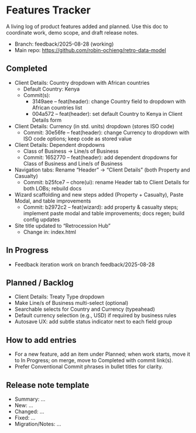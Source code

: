 # Features Tracker

A living log of product features added and planned. Use this doc to coordinate work, demo scope, and draft release notes.

- Branch: feedback/2025-08-28 (working)
- Main repo: https://github.com/robin-ochieng/retro-data-model

## Completed

- Client Details: Country dropdown with African countries
  - Default Country: Kenya
  - Commit(s):
    - 3149aee – feat(header): change Country field to dropdown with African countries list
    - 004a572 – feat(header): set default Country to Kenya in Client Details form
- Client Details: Currency (in std. units) dropdown (stores ISO code)
  - Commit: 30e56fe – feat(header): change Currency to dropdown with ISO code options; keep code as stored value
- Client Details: Dependent dropdowns
  - Class of Business → Line/s of Business
  - Commit: 1652770 – feat(header): add dependent dropdowns for Class of Business and Line/s of Business
- Navigation tabs: Rename “Header” → “Client Details” (both Property and Casualty)
  - Commit: b25fce7 – chore(ui): rename Header tab to Client Details for both LOBs; rebuild docs
- Wizard scaffolding and new steps added (Property + Casualty), Paste Modal, and table improvements
  - Commit: b2972c2 – feat(wizard): add property & casualty steps; implement paste modal and table improvements; docs regen; build config updates
- Site title updated to “Retrocession Hub”
  - Change in: index.html

## In Progress

- Feedback iteration work on branch feedback/2025-08-28

## Planned / Backlog

- Client Details: Treaty Type dropdown
- Make Line/s of Business multi-select (optional)
- Searchable selects for Country and Currency (typeahead)
- Default currency selection (e.g., USD) if required by business rules
- Autosave UX: add subtle status indicator next to each field group

## How to add entries

- For a new feature, add an item under Planned; when work starts, move it to In Progress; on merge, move to Completed with commit link(s).
- Prefer Conventional Commit phrases in bullet titles for clarity.

## Release note template

- Summary: …
- New: …
- Changed: …
- Fixed: …
- Migration/Notes: …
